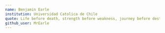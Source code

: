 ```yaml
---
name: Benjamin Earle
institution: Universidad Catolica de Chile
quote: Life before death, strength before weakness, journey before destination.
github_user: MrEarle
---
```

